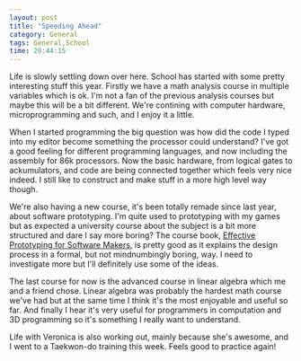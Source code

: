 ```yaml
---
layout: post
title: "Speeding Ahead"
category: General
tags: General,School
time: 20:44:15
---
```

Life is slowly settling down over here. School has started with some pretty interesting stuff this year. Firstly we have a math analysis course in multiple variables which is ok. I'm not a fan of the previous analysis courses but maybe this will be a bit different. We're contining with computer hardware, microprogramming and such, and I enjoy it a little. 

When I started programming the big question was how did the code I typed into my editor become something the processor could understand? I've got a good feeling for different programming languages, and now including the assembly for 86k processors. Now the basic hardware, from logical gates to ackumulators, and code are being connected together which feels very nice indeed. I still like to construct and make stuff in a more high level way though.

We're also having a new course, it's been totally remade since last year, about software prototyping. I'm quite used to prototyping with my games but as expected a university course about the subject is a bit more structured and dare I say more boring? The course book, [Effective Prototyping for Software Makers][], is pretty good as it explains the design process in a formal, but not mindnumbingly boring, way. I need to investigate more but I'll definitely use some of the ideas.

The last course for now is the advanced course in linear algebra which me and a friend chose. Linear algebra was probably the hardest math course we've had but at the same time I think it's the most enjoyable and useful so far. And finally I hear it's very useful for programmers in computation and 3D programming so it's something I really want to understand.

Life with Veronica is also working out, mainly because she's awesome, and I went to a Taekwon-do training this week. Feels good to practice again!

[Effective Prototyping for Software Makers]: http://www.powells.com/biblio?isbn=9780120885688

